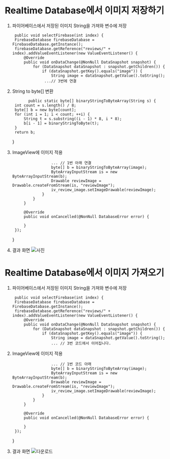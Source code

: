 # Realtime Database에서 이미지 저장하기
 
1. 파이어베이스에서 저장된 이미지 String을 가져와 변수에 저장

 

        public void selectFirebase(int index) {
        FirebaseDatabase firebaseDatabase = FirebaseDatabase.getInstance();
        firebaseDatabase.getReference("reviews/" + index).addValueEventListener(new ValueEventListener() {
            @Override
            public void onDataChange(@NonNull DataSnapshot snapshot) {
                for (DataSnapshot dataSnapshot : snapshot.getChildren()) {
                    if (dataSnapshot.getKey().equals("image")) {
                        String image = dataSnapshot.getValue().toString();
                     ...// 3번에 연결
 
2. String to byte[] 변환

              public static byte[] binaryStringToByteArray(String s) {
        int count = s.length() / 8;
        byte[] b = new byte[count];
        for (int i = 1; i < count; ++i) {
            String t = s.substring((i - 1) * 8, i * 8);
            b[i - 1] = binaryStringToByte(t);
        }
        return b;
    }
   
3. ImageView에 이미지 적용


 
         
                        ... // 1번 아래 연결
                        byte[] b = binaryStringToByteArray(image);
                        ByteArrayInputStream is = new ByteArrayInputStream(b);
                        Drawable reviewImage = Drawable.createFromStream(is, "reviewImage");
                        iv_review_image.setImageDrawable(reviewImage);
                    }
                }
            }

            @Override
            public void onCancelled(@NonNull DatabaseError error) {

            }
        });
    }
 
4. 결과 화면
![사진](https://user-images.githubusercontent.com/101080195/206981688-ea891dba-af9b-4261-890a-9df88da4591f.png)


# Realtime Database에서 이미지 가져오기
1. 파이어베이스에서 저장된 이미지 String을 가져와 변수에 저장
 

        public void selectFirebase(int index) {
        FirebaseDatabase firebaseDatabase = FirebaseDatabase.getInstance();
        firebaseDatabase.getReference("reviews/" + index).addValueEventListener(new ValueEventListener() {
            @Override
            public void onDataChange(@NonNull DataSnapshot snapshot) {
                for (DataSnapshot dataSnapshot : snapshot.getChildren()) {
                    if (dataSnapshot.getKey().equals("image")) {
                        String image = dataSnapshot.getValue().toString();
                        ... // 3번 코드에서 이어집니다.

2. ImageView에 이미지 적용


                     
                        ... // 1번 코드 아래
                        byte[] b = binaryStringToByteArray(image);
                        ByteArrayInputStream is = new ByteArrayInputStream(b);
                        Drawable reviewImage = Drawable.createFromStream(is, "reviewImage");
                        iv_review_image.setImageDrawable(reviewImage);
                    }
                }
            }

            @Override
            public void onCancelled(@NonNull DatabaseError error) {

            }
        });
    }
  
  3. 결과 화면
  ![다운로드](https://user-images.githubusercontent.com/101080195/206982769-b41ed344-4015-44ca-a1f2-bd5093023a05.png)

